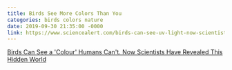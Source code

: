 ```yaml
---
title: Birds See More Colors Than You
categories: birds colors nature
date: 2019-09-30 21:35:00 -0000
link: https://www.sciencealert.com/birds-can-see-uv-light-now-scientists-can-show-us-what-that-looks-like
---
```

<a href="https://www.sciencealert.com/birds-can-see-uv-light-now-scientists-can-show-us-what-that-looks-like">Birds Can See a 'Colour' Humans Can't. Now Scientists Have Revealed This Hidden World</a>
